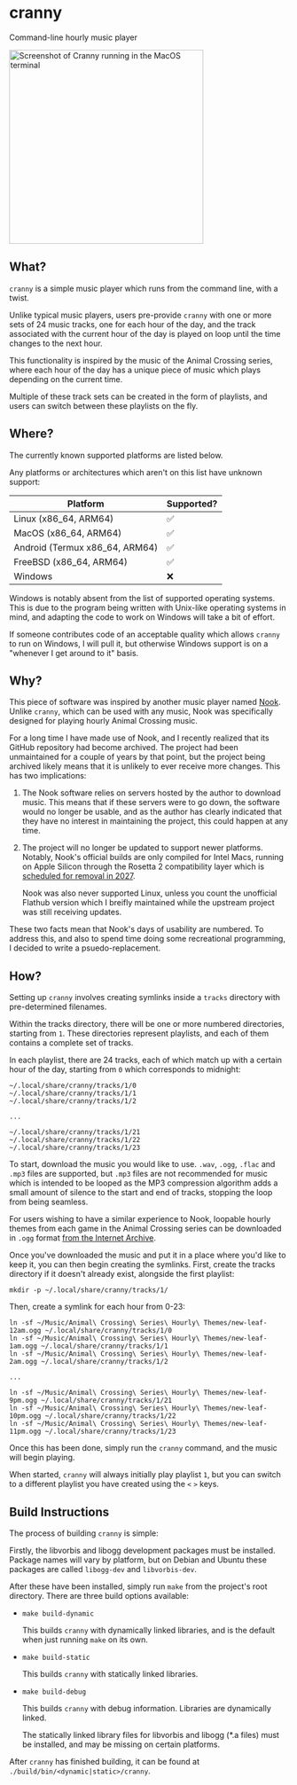 # cranny

Command-line hourly music player

<img width="350" alt="Screenshot of Cranny running in the MacOS terminal" src="https://github.com/user-attachments/assets/29e43119-1da9-4b1f-9a06-637e7914658c" />

## What?

`cranny` is a simple music player which runs from the command line, with a twist.

Unlike typical music players, users pre-provide `cranny` with one or more sets of 24 music tracks, one for each hour of the day, and the track associated with the current hour of the day is played on loop until the time changes to the next hour.

This functionality is inspired by the music of the Animal Crossing series, where each hour of the day has a unique piece of music which plays depending on the current time.

Multiple of these track sets can be created in the form of playlists, and users can switch between these playlists on the fly.

## Where?

The currently known supported platforms are listed below.

Any platforms or architectures which aren't on this list have unknown support:

| Platform                       | Supported? |
|--------------------------------|------------|
| Linux (x86_64, ARM64)          | ✅         |
| MacOS (x86_64, ARM64)          | ✅         |
| Android (Termux x86_64, ARM64) | ✅         |
| FreeBSD (x86_64, ARM64)        | ✅         |
| Windows                        | ❌         |

Windows is notably absent from the list of supported operating systems. This is due to the program being written with Unix-like operating systems in mind, and adapting the code to work on Windows will take a bit of effort.

If someone contributes code of an acceptable quality which allows `cranny` to run on Windows, I will pull it, but otherwise Windows support is on a "whenever I get around to it" basis.

## Why?

This piece of software was inspired by another music player named [Nook](https://github.com/mn6/nook-desktop). Unlike `cranny`, which can be used with any music, Nook was specifically designed for playing hourly Animal Crossing music.

For a long time I have made use of Nook, and I recently realized that its GitHub repository had become archived. The project had been unmaintained for a couple of years by that point, but the project being archived likely means that it is unlikely to ever receive more changes. This has two implications:

1. The Nook software relies on servers hosted by the author to download music. This means that if these servers were to go down, the software would no longer be usable, and as the author has clearly indicated that they have no interest in maintaining the project, this could happen at any time.
2. The project will no longer be updated to support newer platforms. Notably, Nook's official builds are only compiled for Intel Macs, running on Apple Silicon through the Rosetta 2 compatibility layer which is [scheduled for removal in 2027](https://www.macrumors.com/2025/06/10/apple-to-phase-out-rosetta-2/).

   Nook was also never supported Linux, unless you count the unofficial Flathub version which I breifly maintained while the upstream project was still receiving updates.

These two facts mean that Nook's days of usability are numbered. To address this, and also to spend time doing some recreational programming, I decided to write a psuedo-replacement.

## How?

Setting up `cranny` involves creating symlinks inside a `tracks` directory with pre-determined filenames.

Within the tracks directory, there will be one or more numbered directories, starting from `1`. These directories represent playlists, and each of them contains a complete set of tracks.

In each playlist, there are 24 tracks, each of which match up with a certain hour of the day, starting from `0` which corresponds to midnight:

```
~/.local/share/cranny/tracks/1/0
~/.local/share/cranny/tracks/1/1
~/.local/share/cranny/tracks/1/2

...

~/.local/share/cranny/tracks/1/21
~/.local/share/cranny/tracks/1/22
~/.local/share/cranny/tracks/1/23
```

To start, download the music you would like to use. `.wav`, `.ogg`, `.flac` and `.mp3` files are supported, but `.mp3` files are not recommended for music which is intended to be looped as the MP3 compression algorithm adds a small amount of silence to the start and end of tracks, stopping the loop from being seamless.

For users wishing to have a similar experience to Nook, loopable hourly themes from each game in the Animal Crossing series can be downloaded in `.ogg` format [from the Internet Archive](https://archive.org/details/animal-crossing-series-hourly-themes).

Once you've downloaded the music and put it in a place where you'd like to keep it, you can then begin creating the symlinks. First, create the tracks directory if it doesn't already exist, alongside the first playlist:

```
mkdir -p ~/.local/share/cranny/tracks/1/
```
Then, create a symlink for each hour from 0-23:
```
ln -sf ~/Music/Animal\ Crossing\ Series\ Hourly\ Themes/new-leaf-12am.ogg ~/.local/share/cranny/tracks/1/0
ln -sf ~/Music/Animal\ Crossing\ Series\ Hourly\ Themes/new-leaf-1am.ogg ~/.local/share/cranny/tracks/1/1
ln -sf ~/Music/Animal\ Crossing\ Series\ Hourly\ Themes/new-leaf-2am.ogg ~/.local/share/cranny/tracks/1/2

...

ln -sf ~/Music/Animal\ Crossing\ Series\ Hourly\ Themes/new-leaf-9pm.ogg ~/.local/share/cranny/tracks/1/21
ln -sf ~/Music/Animal\ Crossing\ Series\ Hourly\ Themes/new-leaf-10pm.ogg ~/.local/share/cranny/tracks/1/22
ln -sf ~/Music/Animal\ Crossing\ Series\ Hourly\ Themes/new-leaf-11pm.ogg ~/.local/share/cranny/tracks/1/23
```

Once this has been done, simply run the `cranny` command, and the music will begin playing.

When started, `cranny` will always initially play playlist `1`, but you can switch to a different playlist you have created using the `<` `>` keys.

## Build Instructions

The process of building `cranny` is simple:

Firstly, the libvorbis and libogg development packages must be installed. Package names will vary by platform, but on Debian and Ubuntu these packages are called `libogg-dev` and `libvorbis-dev`.

After these have been installed, simply run `make` from the project's root directory. There are three build options available:

- `make build-dynamic`

  This builds `cranny` with dynamically linked libraries, and is the default when just running `make` on its own.

- `make build-static`

  This builds `cranny` with statically linked libraries.

- `make build-debug`

  This builds `cranny` with debug information. Libraries are dynamically linked.

  The statically linked library files for libvorbis and libogg (*.a files) must be installed, and may be missing on certain platforms.

After `cranny` has finished building, it can be found at `./build/bin/<dynamic|static>/cranny`.
